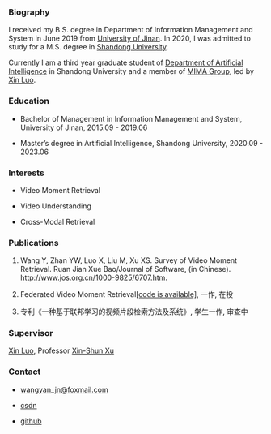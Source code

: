 ### Biography

I received my B.S. degree in Department of Information Management and System in June 2019 from [University of Jinan](https://www.ujn.edu.cn/). In 2020, I was admitted to study for a M.S. degree in [Shandong University](https://www.sdu.edu.cn/).

Currently I am a third year graduate student of [Department of Artificial Intelligence](https://www.sc.sdu.edu.cn/) in Shandong University and a member of [MIMA Group](http://mima.sdu.edu.cn/), led by [Xin Luo](https://faculty.sdu.edu.cn/luoxin/zh_CN/index.htm).

### Education

* Bachelor of Management in Information Management and System, University of Jinan, 2015.09 - 2019.06

* Master’s degree in Artificial Intelligence, Shandong University, 2020.09 - 2023.06

### Interests

* Video Moment Retrieval

* Video Understanding

* Cross-Modal Retrieval

### Publications

1. Wang Y, Zhan YW, Luo X, Liu M, Xu XS. Survey of Video Moment Retrieval. Ruan Jian Xue Bao/Journal of Software, (in Chinese). http://www.jos.org.cn/1000-9825/6707.htm. 

2. Federated Video Moment Retrieval[[code is available]](https://github.com/YasmineXXX/vmr_fl), 一作, 在投

3. 专利《一种基于联邦学习的视频片段检索方法及系统》, 学生一作, 审查中

### Supervisor

[Xin Luo](https://faculty.sdu.edu.cn/luoxin/zh_CN/index.htm), Professor [Xin-Shun Xu](https://www.sc.sdu.edu.cn/info/1044/2253.htm)

### Contact

* wangyan_jn@foxmail.com

* [csdn]([https://blog.csdn.net/YasmineC?spm=1001.2101.3001.5343](https://blog.csdn.net/YasmineC?type=blog))

* [github](https://github.com/YasmineXXX)
